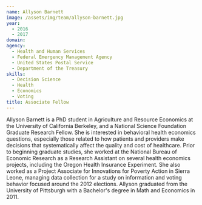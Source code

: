 ```yaml
---
name: Allyson Barnett
image: /assets/img/team/allyson-barnett.jpg
year: 
  - 2016
  - 2017
domain:
agency:
  - Health and Human Services
  - Federal Emergency Management Agency
  - United States Postal Service
  - Department of the Treasury
skills:
  - Decision Science
  - Health
  - Economics
  - Voting
title: Associate Fellow
---
```


Allyson Barnett is a PhD student in Agriculture and Resource Economics at the University of California Berkeley, and a National Science Foundation Graduate Research Fellow.  She is interested in behavioral health economics questions, especially those related to how patients and providers make decisions that systematically affect the quality and cost of healthcare.  Prior to beginning graduate studies, she worked at the National Bureau of Economic Research as a Research Assistant on several health economics projects, including the Oregon Health Insurance Experiment.  She also worked as a Project Associate for Innovations for Poverty Action in Sierra Leone, managing data collection for a study on information and voting behavior focused around the 2012 elections.  Allyson graduated from the University of Pittsburgh with a Bachelor's degree in Math and Economics in 2011.
